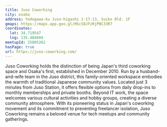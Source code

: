 ```yaml
---
title: Juso Coworking
city: osaka
address: Yodogawa-ku Juso-higashi 1-17-13, Suiko Bld. 1F
gmaps: https://maps.app.goo.gl/HScS8JFzRjPBC33R7
coordinates:
  lat: 34.719547
  lng: 135.484604
meetupId: 25085262
hasPage: true
url: https://juso-coworking.com/
---
```


Juso Coworking holds the distinction of being Japan's third coworking space and Osaka's first, established in December 2010. Run by a husband-and-wife team in the Juso district, this family-oriented workspace embodies the warmth of traditional Japanese community values. Located just 3 minutes from Juso Station, it offers flexible options from daily drop-ins to monthly memberships and private booths. Beyond IT work, the space welcomes various cultural activities and hobby groups, creating a diverse community atmosphere. With its pioneering status in Japan's coworking movement and its commitment to preventing freelancer isolation, Juso Coworking remains a beloved venue for tech meetups and community gatherings.
